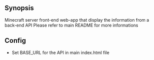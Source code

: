 ## Synopsis
Minecraft server front-end web-app that display the information from a back-end API
Please refer to main README for more informations

## Config

* Set BASE\_URL for the API in main index.html file
